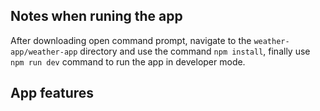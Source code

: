 ## Notes when runing the app
After downloading open command prompt, navigate to the `weather-app/weather-app` directory and use the command `npm install`, finally use `npm run dev` command to run the app in developer mode.
## App features
